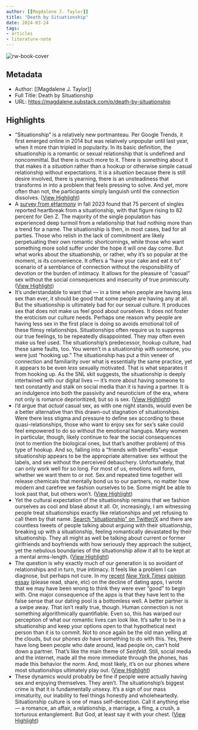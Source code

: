 ```yaml
---
author: [[Magdalene J. Taylor]]
title: "Death by Situationship"
date: 2024-03-24
tags: 
- articles
- literature-note
---
```

![rw-book-cover](https://substackcdn.com/image/fetch/w_1200,h_600,c_fill,f_jpg,q_auto:good,fl_progressive:steep,g_auto/https%3A%2F%2Fsubstack-post-media.s3.amazonaws.com%2Fpublic%2Fimages%2F5d0fa85d-a033-4a6e-9f15-c466b4079f1e_1186x1038.png)

## Metadata
- Author: [[Magdalene J. Taylor]]
- Full Title: Death by Situationship
- URL: https://magdalene.substack.com/p/death-by-situationship

## Highlights
- “Situationship” is a relatively new portmanteau. Per Google Trends, it first emerged online in 2014 but was relatively unpopular until last year, when it more than tripled in popularity. In its basic definition, the situationship is a romantic or sexual relationship that is undefined and noncommittal. But there is much more to it. There is something about it that makes it a *situation* rather than a hookup or otherwise simple casual relationship without expectations. It is a *situation* because there is still desire involved, there is yearning, there is an unsteadiness that transforms in into a problem that feels pressing to solve. And yet, more often than not, the participants simply languish until the connection dissolves. ([View Highlight](https://read.readwise.io/read/01hsp7c7dydddbsfxx0q4g2s14))
- A [survey from eHarmony](https://www.eharmony.com/press-and-research/dating-diaries-heartbreak-2023/) in fall 2023 found that 75 percent of singles reported heartbreak from a situationship, with that figure rising to 82 percent for Gen Z. The majority of the single population has experienced deep turmoil from a relationship that had nothing more than a trend for a name. The situationship is then, in most cases, bad for all parties. Those who relish in the lack of commitment are likely perpetuating their own romantic shortcomings, while those who want something more solid suffer under the hope it will one day come. But what works about the situationship, or rather, why it’s so popular at the moment, is its convenience. It offers a “have your cake and eat it to” scenario of a semblance of connection without the responsibility of devotion or the burden of intimacy. It allows for the pleasure of “casual” sex without the social consequences and insecurity of true promiscuity. ([View Highlight](https://read.readwise.io/read/01hsp7d8erfb4caayzncwg9gse))
- It’s understandable to want that — in a time when people are having less sex than ever, it should be good that some people are having any at all. But the situationship is ultimately bad for our sexual culture. It produces sex that does not make us feel good about ourselves. It does not foster the eroticism our culture needs. Perhaps one reason why people are having less sex in the first place is doing so avoids emotional toll of these flimsy relationships. Situationships often require us to suppress our true feelings, to be repeatedly disappointed. They may often even make us feel used. The situationship’s predecessor, hookup culture, had these same faults, too. You weren’t in a situationship with someone, you were just “hooking up.” The situationship has put a thin veneer of connection and familiarity over what is essentially the same practice, yet it appears to be even *less* sexually motivated. That is what separates it from hooking up. As the SNL skit suggests, the situationship is deeply intertwined with our digital lives — it’s more about having someone to text constantly and stalk on social media than it is having a partner. It is an indulgence into both the passivity and neuroticism of the era, where not only is romance deprioritized, but so is sex. ([View Highlight](https://read.readwise.io/read/01hsp7eg2f5qh4jhs34qvx1r6m))
- I’d argue that *actual* casual sex, as with one night stands, would even be a better alternative than this drawn-out stagnation of situationships. Were there less stigma and pressure to define sex according to these quasi-relationships, those who want to enjoy sex for sex’s sake could feel empowered to do so without the emotional hangups. Many women in particular, though, likely continue to fear the social consequences (not to mention the biological ones, but that’s another problem) of this type of hookup. And so, falling into a “friends with benefits”-esque situationship appears to be the appropriate alternative: sex without the labels, and sex without the perceived debauchery. Unfortunately, that can only work well for so long. For most of us, emotions *will* form, whether we want them to or not. Sex and repeated time together will release chemicals that mentally bond us to our partners, no matter how modern and carefree we fashion ourselves to be. Some might be able to look past that, but others won’t. ([View Highlight](https://read.readwise.io/read/01hsp7g08yfvh3qatczn78wm6t))
- Yet the cultural expectation of the situationship remains that we fashion ourselves as cool and blasé about it all. Or, increasingly, I am witnessing people treat situationships exactly like relationships and yet refusing to call them by that name. [Search “situationship” on Twitter/X](https://twitter.com/search?q=situationship&src=typed_query) and there are countless tweets of people talking about arguing with their situationship, breaking up with a situationship, feeling romantically devastated by their situationship. They all might as well be talking about current or former girlfriends and boyfriends with how seriously they approach the subject, yet the nebulous boundaries of the situationship allow it all to be kept at a mental arms-length. ([View Highlight](https://read.readwise.io/read/01hsp7gczfsrdvd3s5gpq1k2p1))
- The question is why exactly much of our generation is so avoidant of relationships and in turn, true intimacy. It feels like a problem I can diagnose, but perhaps not cure. In my [recent](https://www.nytimes.com/2024/03/16/opinion/dating-apps-hinge-tinder-bumble.html) *[New York Times](https://www.nytimes.com/2024/03/16/opinion/dating-apps-hinge-tinder-bumble.html)* [opinion essay](https://www.nytimes.com/2024/03/16/opinion/dating-apps-hinge-tinder-bumble.html) (please read, share, etc) on the decline of dating apps, I wrote that we may have been wrong to think they were ever “good” to begin with. One major consequence of the apps is that they have lent to the false sense that our dating pool is a bottomless well. A better partner is a swipe away. That isn’t really true, though. Human connection is not something algorithmically quantifiable. Even so, this has warped our perception of what our romantic lives can look like. It’s safer to be in a situationship and keep your options open to that hypothetical next person than it is to commit. Not to once again be the old man yelling at the clouds, but our phones *do* have something to do with this. Yes, there have long been people who date around, lead people on, can’t hold down a partner. That’s like the main theme of *Seinfeld.* Still, social media and the internet, made all the more immediate through the phones, has made this behavior the norm. And, most likely, it’s on our phones where most situationships ultimately play out. ([View Highlight](https://read.readwise.io/read/01hsp7j8b4j48y22ykebfw95h3))
- These dynamics would probably be fine if people were actually having sex and enjoying themselves. They aren’t. The situationship’s biggest crime is that it is fundamentally unsexy. It’s a sign of our mass immaturity, our inability to feel things honestly and wholeheartedly. Situationship culture is one of mass self-deception. Call it anything else — a romance, an affair, a relationship, a marriage, a fling, a crush, a torturous entanglement. But God, at least say it with your chest. ([View Highlight](https://read.readwise.io/read/01hsp7jy2njv8psqd2jdjjxgb9))
